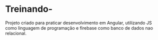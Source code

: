 # Treinando-
Projeto criado para praticar desenvolvimento em Angular, utilizando JS como linguagem de programação e firebase como banco de dados nao relacional.
